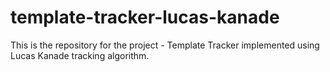 # template-tracker-lucas-kanade
This is the repository for the project - Template Tracker implemented using Lucas Kanade tracking algorithm. 
